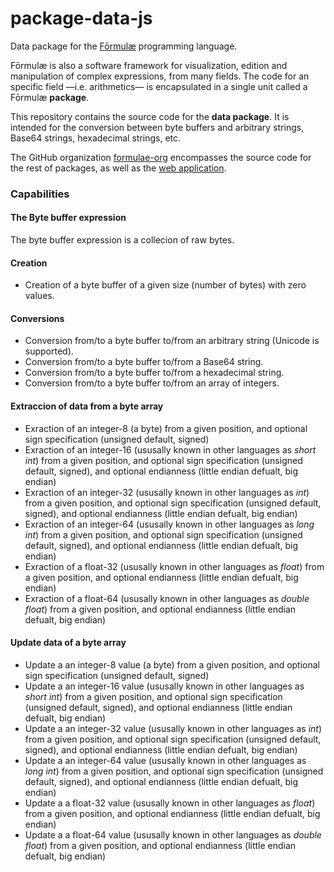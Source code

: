 # package-data-js

Data package for the [Fōrmulæ](https://formulae.org) programming language.

Fōrmulæ is also a software framework for visualization, edition and manipulation of complex expressions, from many fields. The code for an specific field —i.e. arithmetics— is encapsulated in a single unit called a Fōrmulæ **package**.

This repository contains the source code for the **data package**. It is intended for the conversion between byte buffers and arbitrary strings, Base64 strings, hexadecimal strings, etc.

The GitHub organization [formulae-org](https://github.com/formulae-org) encompasses the source code for the rest of packages, as well as the [web application](https://github.com/formulae-org/formulae-js).

<!--
Take a look at this [tutorial](https://formulae.org/?script=tutorials/Complex) to know the capabilities of the Fōrmulæ arithmetic package.
-->

### Capabilities ###

#### The **Byte buffer** expression

The byte buffer expression is a collecion of raw bytes.

#### Creation ####

* Creation of a byte buffer of a given size (number of bytes) with zero values.

#### Conversions ####

* Conversion from/to a byte buffer to/from an arbitrary string (Unicode is supported).
* Conversion from/to a byte buffer to/from a Base64 string.
* Conversion from/to a byte buffer to/from a hexadecimal string.
* Conversion from/to a byte buffer to/from an array of integers.

#### Extraccion of data from a byte array ####

* Exraction of an integer-8 (a byte) from a given position, and optional sign specification (unsigned default, signed)
* Exraction of an integer-16 (ususally known in other languages as *short int*) from a given position, and optional sign specification (unsigned default, signed), and optional endianness (little endian defualt, big endian)
* Exraction of an integer-32 (ususally known in other languages as *int*) from a given position, and optional sign specification (unsigned default, signed), and optional endianness (little endian defualt, big endian)
* Exraction of an integer-64 (ususally known in other languages as *long int*) from a given position, and optional sign specification (unsigned default, signed), and optional endianness (little endian defualt, big endian)
* Exraction of a float-32 (ususally known in other languages as *float*) from a given position, and optional endianness (little endian defualt, big endian)
* Exraction of a float-64 (ususally known in other languages as *double float*) from a given position, and optional endianness (little endian defualt, big endian)

#### Update data of a byte array ####

* Update a an integer-8 value (a byte) from a given position, and optional sign specification (unsigned default, signed)
* Update a an integer-16 value (ususally known in other languages as *short int*) from a given position, and optional sign specification (unsigned default, signed), and optional endianness (little endian defualt, big endian)
* Update a an integer-32 value (ususally known in other languages as *int*) from a given position, and optional sign specification (unsigned default, signed), and optional endianness (little endian defualt, big endian)
* Update a an integer-64 value (ususally known in other languages as *long int*) from a given position, and optional sign specification (unsigned default, signed), and optional endianness (little endian defualt, big endian)
* Update a a float-32 value (ususally known in other languages as *float*) from a given position, and optional endianness (little endian defualt, big endian)
* Update a a float-64 value (ususally known in other languages as *double float*) from a given position, and optional endianness (little endian defualt, big endian)


